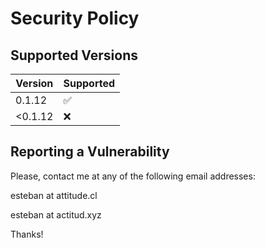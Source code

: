 # Security Policy

## Supported Versions

| Version | Supported          |
| ------- | ------------------ |
| 0.1.12  | :white_check_mark: |
| <0.1.12 | :x:                |

## Reporting a Vulnerability

Please, contact me at any of the following email addresses:

esteban at attitude.cl

esteban at actitud.xyz

Thanks!
